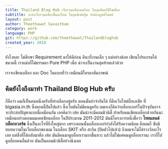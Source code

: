 ```yaml
---
title: Thailand Blog Hub เว็บรวมบล็อกคนไทย ในยุคที่คนใช้โซเชี่ยล
subtitle: จะทำเว็บรวมบล็อกขึ้นมาใหม่ ในยุคที่เฟสบุ๊ค ยังต้องบูสต์โพสต์
layout: post
author: Theethawat Savastham
category: work
language: PHP
git: https://github.com/theethawat/Thailandbloghub
created_year: 2018
---
```


ยังไงหละ ไม่ศึกษา Requirement มาให้ดีก่อน ดีนะที่งานเล็ก ๆ แต่อย่างน้อย เขียนโปรแกรมได้ขนาดนี้ เราแม่งก็ไม่ธรรมดา
Pure PHP เนี่ย น่าจะเป็นงานสุดท้ายแล้วด้วย

เราจะเขียนบล็อก และ Doc ในแบบที่ว่า เหมือนมีใครมาสัมภาษณ์

## คิดยังไงถึงมาทำ Thailand Blog Hub ครับ

ก็คือว่า ผมก็เป็นคนหนึ่งครับที่ทำบล็อกอยู่ครับ ตอนนั้นถ้าจำกันได้ ก็คือเว็บไซต์บิ๊กเอเชีย ที่ bigasia.in.th ซึ่งตอนนี้ปิดไปแล้ว ซึ่งเว็บมันไม่มีคนดูครับ ผมเองก็คิดว่าบล็อกเกอร์ในปัจจุบันอาจจะประสบปัญหาแบบนี้เหมือนกัน
เลยคิดว่า เห้ย มันน่าจะมีคอมมิวนิตี้ สำหรับคนเขียนบล็อกด้วยกันนะ เหมือนอย่างตอนผมเคยเขียนบล็อก ในปีประมาณ 2011-2012
มันมีโครงการหนึ่งชื่อว่า <b>ไทยแลนด์บล็อกอวอร์ด</b> ซึ่งเป็นอะไรที่ยิ่งใหญ่มาก เพราะตอนนั้นบล็อกเกอร์กำลังได้รับความนิยม
คือผมก็ ซับมิทบทความในเว็บบล็อกของผม ในบล็อก SKIT หรือ สะกิด (ปิดตัวไปแล้ว) ถึงผมจะไม่ได้รางวัลอะไรเลย
แต่สิ่งที่ได้กลับมาคือ เห้ย มันมีคนมาดูบล็อกเรามากขึ้นหวะ แล้วไม่ใช่แค่คนดูบล็อกเรานะ เราก็ไปดูบล็อกคนอื่นด้วย มันเป็นคอมมิวนิตี้อย่างนึงเลย
